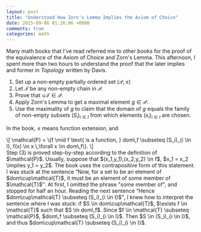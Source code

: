 ```yaml
---
layout: post
title: "Understood How Zorn's Lemma Implies the Axiom of Choice"
date: 2015-09-06 01:26:06 +0800
comments: true
categories: math
---
```


Many math books that I've read referred me to other books for the
proof of the equivalence of the Axiom of Choice and Zorn's Lemma.
This afternoon, I spent more than two hours to understand the proof
that the later implies and former in <cite>Topology</cite> written by
Davis.

1. Set up a non-empty partially ordered set $(\mathcal{P},\le)$
2. Let $\mathcal{T}$ be any non-empty chain in $\mathcal{P}$.
3. Prove that $\cup \mathcal{T} \in \mathcal{P}$.
4. Apply Zorn's Lemma to get a maximal element $g \in \mathcal{P}$.
5. <span class="myeqn" markdown="0">Use the maximality of $g$ to claim
   that the domain of $g$ equals the family of non-empty subsets
   $(S_i)_{i \in I}$ from which elements $(x_i)_{i \in I}$ are chosen.
   </span>

In the book, $\le$ means function extension, and

<div class="myeqn">
\[
  \mathcal{P} = \{f \mid f \text{ is a function, } dom\,f \subseteq
  (S_i)_{i \in I}, f(x) \in x \,\forall x \in dom\,f\}.
\]
</div>

<span class="myeqn" markdown="0">
Step (3) is proved step-by-step according to the definition of
$\mathcal{P}$.  Usually, suppose that $(x_1,y_1),(x_2,y_2) \in f$,
$x_1 = x_2 \implies y_1 = y_2$.  The book uses the contrapositive form
of this statement.  I was stuck at the sentence <q>Now, for a set to
be an element of $dom\cup\mathcal{T}$, it must be an element of some
member of $\mathcal{T}$</q>.  At first, I omitted the phrase "some
member of", and stopped for half an hour.  Reading the next sentence
<q>Hence $dom\cup\mathcal{T} \subseteq (S_i)_{i \in I}$</q>, I knew
how to interpret the sentence where I was stuck: if $S \in
dom\cup\mathcal{T}$, $\exists f \in \mathcal{T}$ such that $S \in
dom\,f$.  Since $f \in \mathcal{T} \subseteq \mathcal{P}$, $dom\,f
\subseteq (S_i)_{i \in I}$.  Then $S \in (S_i)_{i \in I}$, and thus
$dom\cup\mathcal{T} \subseteq (S_i)_{i \in I}$.
</span>
